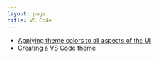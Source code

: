 ```yaml
---
layout: page
title: VS Code
---
```


- [Applying theme colors to all aspects of the UI](https://code.visualstudio.com/api/references/theme-color)
- [Creating a VS Code theme](https://css-tricks.com/creating-a-vs-code-theme/)